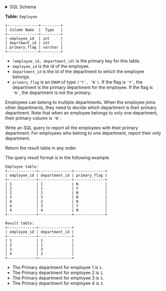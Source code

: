 <details>
<summary> SQL Schema</summary>

```sql
DROP TABLE IF EXISTS Employee;

CREATE TABLE IF NOT EXISTS
  Employee (employee_id int, department_id int, primary_flag VARCHAR(50) CHECK(primary_flag IN ('Y','N')));

INSERT INTO
  Employee (employee_id, department_id, primary_flag)
VALUES
  ('1', '1', 'N'),
  ('2', '1', 'Y'),
  ('2', '2', 'N'),
  ('3', '3', 'N'),
  ('4', '2', 'N'),
  ('4', '3', 'Y'),
  ('4', '4', 'N');
```

</details>

**Table:** `Employee`

```
+--------------+---------+
| Column Name  |  Type   |
+--------------+---------+
| employee_id  | int     |
| deprtment_id | int     |
| primary_flag | varchar |
+--------------+---------+
```

- `(employee_id, department_id)` is the primary key for this table.
- `employee_id` is the id of the employee.
- `department_id` is the id of the department to which the employee belongs.
- `primary_flag` is an `ENUM` of type `('Y', 'N')`. If the flag is `'Y'`, the department is the primary department for the employee. If the flag is `'N'`, the department is not the primary.

Employees can belong to multiple departments. When the employee joins other departments, they need to decide which department is their primary department. Note that when an employee belongs to only one department, their primary column is `'N'`.

Write an SQL query to report all the employees with their primary department. For employees who belong to one department, report their only department.

Return the result table in any order.

The query result format is in the following example.

```
Employee table:
+-------------+---------------+--------------+
| employee_id | department_id | primary_flag |
+-------------+---------------+--------------+
| 1           | 1             | N            |
| 2           | 1             | Y            |
| 2           | 2             | N            |
| 3           | 3             | N            |
| 4           | 2             | N            |
| 4           | 3             | Y            |
| 4           | 4             | N            |
+-------------+---------------+--------------+

Result table:
+-------------+---------------+
| employee_id | department_id |
+-------------+---------------+
| 1           | 1             |
| 2           | 1             |
| 3           | 3             |
| 4           | 3             |
+-------------+---------------+
```

- The Primary department for employee 1 is `1`.
- The Primary department for employee 2 is `1`.
- The Primary department for employee 3 is `3`.
- The Primary department for employee 4 is `3`.